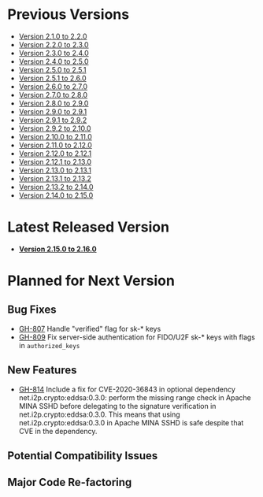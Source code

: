 # Previous Versions

* [Version 2.1.0 to 2.2.0](./docs/changes/2.2.0.md)
* [Version 2.2.0 to 2.3.0](./docs/changes/2.3.0.md)
* [Version 2.3.0 to 2.4.0](./docs/changes/2.4.0.md)
* [Version 2.4.0 to 2.5.0](./docs/changes/2.5.0.md)
* [Version 2.5.0 to 2.5.1](./docs/changes/2.5.1.md)
* [Version 2.5.1 to 2.6.0](./docs/changes/2.6.0.md)
* [Version 2.6.0 to 2.7.0](./docs/changes/2.7.0.md)
* [Version 2.7.0 to 2.8.0](./docs/changes/2.8.0.md)
* [Version 2.8.0 to 2.9.0](./docs/changes/2.9.0.md)
* [Version 2.9.0 to 2.9.1](./docs/changes/2.9.1.md)
* [Version 2.9.1 to 2.9.2](./docs/changes/2.9.2.md)
* [Version 2.9.2 to 2.10.0](./docs/changes/2.10.0.md)
* [Version 2.10.0 to 2.11.0](./docs/changes/2.11.0.md)
* [Version 2.11.0 to 2.12.0](./docs/changes/2.12.0.md)
* [Version 2.12.0 to 2.12.1](./docs/changes/2.12.1.md)
* [Version 2.12.1 to 2.13.0](./docs/changes/2.13.0.md)
* [Version 2.13.0 to 2.13.1](./docs/changes/2.13.1.md)
* [Version 2.13.1 to 2.13.2](./docs/changes/2.13.2.md)
* [Version 2.13.2 to 2.14.0](./docs/changes/2.14.0.md)
* [Version 2.14.0 to 2.15.0](./docs/changes/2.15.0.md)

# Latest Released Version

* **[Version 2.15.0 to 2.16.0](./docs/changes/2.16.0.md)**

# Planned for Next Version

## Bug Fixes

* [GH-807](https://github.com/apache/mina-sshd/issues/807) Handle "verified" flag for sk-* keys
* [GH-809](https://github.com/apache/mina-sshd/pull/809) Fix server-side authentication for FIDO/U2F sk-* keys with flags in `authorized_keys`

## New Features

* [GH-814](https://github.com/apache/mina-sshd/pull/814) Include a fix for CVE-2020-36843 in optional dependency net.i2p.crypto:eddsa:0.3.0: perform the missing range check in Apache MINA SSHD before delegating to the signature verification in net.i2p.crypto:eddsa:0.3.0. This means that using net.i2p.crypto:eddsa:0.3.0 in Apache MINA SSHD is
safe despite that CVE in the dependency.

## Potential Compatibility Issues

## Major Code Re-factoring

